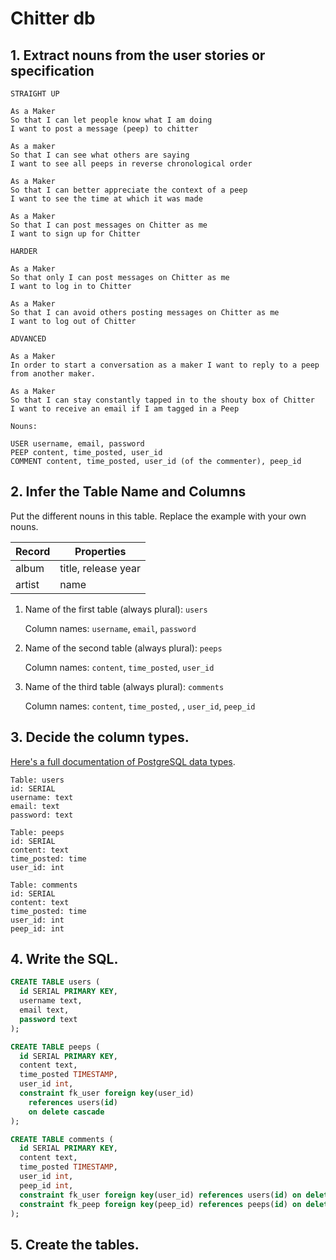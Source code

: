 # Chitter db

## 1. Extract nouns from the user stories or specification

```
STRAIGHT UP

As a Maker
So that I can let people know what I am doing  
I want to post a message (peep) to chitter

As a maker
So that I can see what others are saying  
I want to see all peeps in reverse chronological order

As a Maker
So that I can better appreciate the context of a peep
I want to see the time at which it was made

As a Maker
So that I can post messages on Chitter as me
I want to sign up for Chitter

HARDER

As a Maker
So that only I can post messages on Chitter as me
I want to log in to Chitter

As a Maker
So that I can avoid others posting messages on Chitter as me
I want to log out of Chitter

ADVANCED

As a Maker
In order to start a conversation as a maker I want to reply to a peep from another maker.

As a Maker
So that I can stay constantly tapped in to the shouty box of Chitter
I want to receive an email if I am tagged in a Peep
```

```
Nouns:

USER username, email, password
PEEP content, time_posted, user_id
COMMENT content, time_posted, user_id (of the commenter), peep_id
```

## 2. Infer the Table Name and Columns

Put the different nouns in this table. Replace the example with your own nouns.

| Record                | Properties          |
| --------------------- | ------------------  |
| album                 | title, release year
| artist                | name

1. Name of the first table (always plural): `users` 

    Column names: `username`, `email`, `password`

2. Name of the second table (always plural): `peeps` 

    Column names: `content`, `time_posted`, `user_id`

3. Name of the third table (always plural): `comments` 

    Column names: `content`, `time_posted`, , `user_id`, `peep_id`

## 3. Decide the column types.

[Here's a full documentation of PostgreSQL data types](https://www.postgresql.org/docs/current/datatype.html).

```
Table: users
id: SERIAL
username: text
email: text
password: text

Table: peeps
id: SERIAL
content: text
time_posted: time
user_id: int

Table: comments
id: SERIAL
content: text
time_posted: time
user_id: int
peep_id: int
```

## 4. Write the SQL.

```sql
CREATE TABLE users (
  id SERIAL PRIMARY KEY,
  username text,
  email text,
  password text
);

CREATE TABLE peeps (
  id SERIAL PRIMARY KEY,
  content text,
  time_posted TIMESTAMP,
  user_id int,
  constraint fk_user foreign key(user_id)
    references users(id)
    on delete cascade
);

CREATE TABLE comments (
  id SERIAL PRIMARY KEY,
  content text,
  time_posted TIMESTAMP,
  user_id int,
  peep_id int,
  constraint fk_user foreign key(user_id) references users(id) on delete cascade,
  constraint fk_peep foreign key(peep_id) references peeps(id) on delete cascade
);
```

## 5. Create the tables.


